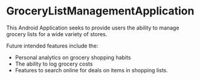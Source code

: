 # GroceryListManagementApplication

This Android Application seeks to provide users the ability to manage grocery lists for a wide variety of stores. 



Future intended features include the:
  - Personal analytics on grocery shopping habits
  - The ability to log grocery costs 
  - Features to search online for deals on items in shopping lists.
